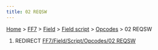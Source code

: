 ```yaml
---
title: 02 REQSW
---
```


[Home](/Main%20Page.md) > [FF7](/FF7.md) > [Field](/FF7/Field.md) > [Field script](/FF7/Field/Field%20script.md) > [Opcodes](/FF7/Field/Field%20script/Opcodes.md) > 02 REQSW

1.  REDIRECT [FF7/Field/Script/Opcodes/02 REQSW][]

  [FF7/Field/Script/Opcodes/02 REQSW]: /FF7/Field/Script/Opcodes/02%20REQSW.md
    "wikilink"
